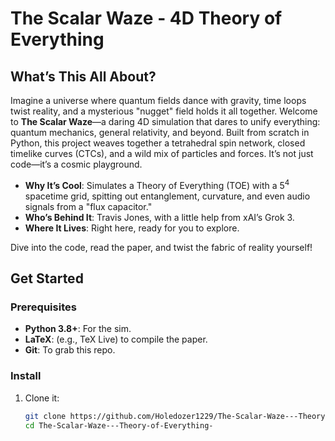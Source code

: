 # The Scalar Waze - 4D Theory of Everything

## What’s This All About?

Imagine a universe where quantum fields dance with gravity, time loops twist reality, and a mysterious "nugget" field holds it all together. Welcome to **The Scalar Waze**—a daring 4D simulation that dares to unify everything: quantum mechanics, general relativity, and beyond. Built from scratch in Python, this project weaves together a tetrahedral spin network, closed timelike curves (CTCs), and a wild mix of particles and forces. It’s not just code—it’s a cosmic playground.

- **Why It’s Cool**: Simulates a Theory of Everything (TOE) with a $5^4$ spacetime grid, spitting out entanglement, curvature, and even audio signals from a "flux capacitor."
- **Who’s Behind It**: Travis Jones, with a little help from xAI’s Grok 3.
- **Where It Lives**: Right here, ready for you to explore.

Dive into the code, read the paper, and twist the fabric of reality yourself!

## Get Started

### Prerequisites
- **Python 3.8+**: For the sim.
- **LaTeX**: (e.g., TeX Live) to compile the paper.
- **Git**: To grab this repo.

### Install
1. Clone it:
   ```bash
   git clone https://github.com/Holedozer1229/The-Scalar-Waze---Theory-of-Everything-.git
   cd The-Scalar-Waze---Theory-of-Everything-
